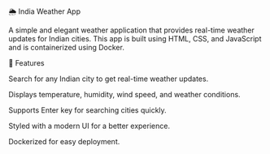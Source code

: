 🌦️ India Weather App

A simple and elegant weather application that provides real-time weather updates for Indian cities. This app is built using HTML, CSS, and JavaScript and is containerized using Docker.

🚀 Features

Search for any Indian city to get real-time weather updates.

Displays temperature, humidity, wind speed, and weather conditions.

Supports Enter key for searching cities quickly.

Styled with a modern UI for a better experience.

Dockerized for easy deployment.
